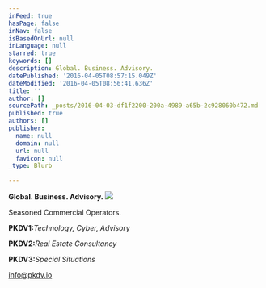 ```yaml
---
inFeed: true
hasPage: false
inNav: false
isBasedOnUrl: null
inLanguage: null
starred: true
keywords: []
description: Global. Business. Advisory.
datePublished: '2016-04-05T08:57:15.049Z'
dateModified: '2016-04-05T08:56:41.636Z'
title: ''
author: []
sourcePath: _posts/2016-04-03-df1f2200-200a-4989-a65b-2c928060b472.md
published: true
authors: []
publisher:
  name: null
  domain: null
  url: null
  favicon: null
_type: Blurb

---
```

**Global. Business. Advisory.**
![](https://the-grid-user-content.s3-us-west-2.amazonaws.com/67336232-c673-4a4c-86e2-4e9134a96e86.jpg)

Seasoned Commercial Operators.

**PKDV1:**_Technology, Cyber, Advisory_

**PKDV2:**_Real Estate Consultancy_

**PKDV3:**_Special Situations_

info@pkdv.io